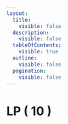 ```yaml
---
layout:
  title:
    visible: false
  description:
    visible: false
  tableOfContents:
    visible: true
  outline:
    visible: false
  pagination:
    visible: false
---
```


# LP ( 10 )

<div data-full-width="true">

<figure><img src="https://rider-card.com/images/cardlist/card/RT1-079.png" alt=""><figcaption></figcaption></figure>

 

<figure><img src="https://rider-card.com/images/cardlist/card/RT1-080.png" alt=""><figcaption></figcaption></figure>

 

<figure><img src="https://rider-card.com/images/cardlist/card/RT1-081.png" alt=""><figcaption></figcaption></figure>

 

<figure><img src="https://rider-card.com/images/cardlist/card/RT1-082.png" alt=""><figcaption></figcaption></figure>

 

<figure><img src="https://rider-card.com/images/cardlist/card/RT1-083.png" alt=""><figcaption></figcaption></figure>

</div>

<div data-full-width="true">

<figure><img src="https://rider-card.com/images/cardlist/card/RT1-084.png" alt=""><figcaption></figcaption></figure>

 

<figure><img src="https://rider-card.com/images/cardlist/card/RT1-085.png" alt=""><figcaption></figcaption></figure>

 

<figure><img src="https://rider-card.com/images/cardlist/card/RT1-086.png" alt=""><figcaption></figcaption></figure>

 

<figure><img src="https://rider-card.com/images/cardlist/card/RT1-087.png" alt=""><figcaption></figcaption></figure>

 

<figure><img src="https://rider-card.com/images/cardlist/card/RT1-088.png" alt=""><figcaption></figcaption></figure>

</div>
